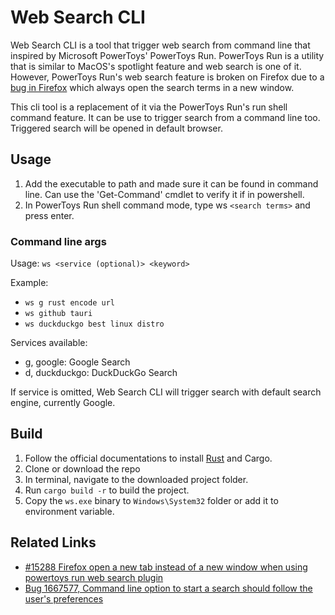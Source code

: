 # Web Search CLI

Web Search CLI is a tool that trigger web search from command line that inspired by Microsoft PowerToys' PowerToys Run.
PowerToys Run is a utility that is similar to MacOS's spotlight feature and web search is one of it. However, PowerToys
Run's web search feature is broken on Firefox due to a [bug in Firefox](https://bugzilla.mozilla.org/show_bug.cgi?id=1667577)
which always open the search terms in a new window.

This cli tool is a replacement of it via the PowerToys Run's run shell command feature. It can be use to trigger search
from a command line too. Triggered search will be opened in default browser.

## Usage

1. Add the executable to path and made sure it can be found in command line. Can use the 'Get-Command' cmdlet to verify
   it if in powershell.
2. In PowerToys Run shell command mode, type ws `<search terms>` and press enter.

### Command line args

Usage: `ws <service (optional)> <keyword>`

Example:

- `ws g rust encode url`
- `ws github tauri`
- `ws duckduckgo best linux distro`

Services available:

- g, google: Google Search
- d, duckduckgo: DuckDuckGo Search

If service is omitted, Web Search CLI will trigger search with default search engine, currently Google.

## Build

1. Follow the official documentations to install [Rust](https://www.rust-lang.org/tools/install) and Cargo.
2. Clone or download the repo
3. In terminal, navigate to the downloaded project folder.
4. Run `cargo build -r` to build the project.
5. Copy the `ws.exe` binary to `Windows\System32` folder or add it to environment variable.

## Related Links

- [#15288 Firefox open a new tab instead of a new window when using powertoys run web search plugin](https://github.com/microsoft/PowerToys/issues/15288)
- [Bug 1667577, Command line option to start a search should follow the user's preferences](https://bugzilla.mozilla.org/show_bug.cgi?id=1667577)
